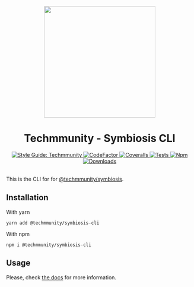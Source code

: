 <div align="center">

<img src="https://github.com/techmmunity-symbiosis/raw/master/resources/logo.gif" width="300" height="300">

# Techmmunity - Symbiosis CLI

<a href="https://github.com/techmmunity/eslint-config">
	<img src="https://img.shields.io/badge/style%20guide-Techmmunity-01d2ce?style=for-the-badge" alt="Style Guide: Techmmunity">
</a>
<a href="https://www.codefactor.io/repository/github/techmmunity-symbiosis-cli">
	<img src="https://www.codefactor.io/repository/github/techmmunity-symbiosis-cli/badge?style=for-the-badge" alt="CodeFactor">
</a>
<a href="https://coveralls.io/github/techmmunity-symbiosis-cli?branch=master">
	<img src="https://img.shields.io/coveralls/github/techmmunity-symbiosis-cli/master?style=for-the-badge" alt="Coveralls">
</a>
<a href="https://github.com/techmmunity-symbiosis-cli/actions/workflows/coverage.yml">
	<img src="https://img.shields.io/github/workflow/status/techmmunity-symbiosis-cli/tests?label=tests&logo=github&style=for-the-badge" alt="Tests">
</a>
<a href="https://www.npmjs.com/package/@techmmunity/symbiosis-cli">
	<img src="https://img.shields.io/npm/v/@techmmunity/symbiosis-cli.svg?color=CC3534&style=for-the-badge" alt="Npm">
</a>
<a href="https://www.npmjs.com/package/@techmmunity/symbiosis-cli">
	<img src="https://img.shields.io/npm/dw/@techmmunity/symbiosis-cli.svg?style=for-the-badge" alt="Downloads">
</a>

<br>
<br>

</div>

This is the CLI for for [@techmmunity/symbiosis](https://github.com/techmmunity-symbiosis/symbiosis).

## Installation

With yarn

```
yarn add @techmmunity/symbiosis-cli
```

With npm

```
npm i @techmmunity/symbiosis-cli
```

## Usage

Please, check [the docs](https://symbiosis.techmmunity.com.br/docs/overview/cli) for more information.
